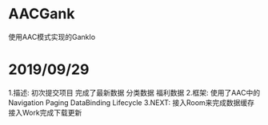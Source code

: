 # AACGank
使用AAC模式实现的GankIo

# 2019/09/29
1.描述: 初次提交项目 完成了最新数据 分类数据 福利数据
2.框架: 使用了AAC中的 Navigation Paging  DataBinding Lifecycle
3.NEXT: 接入Room来完成数据缓存 接入Work完成下载更新

